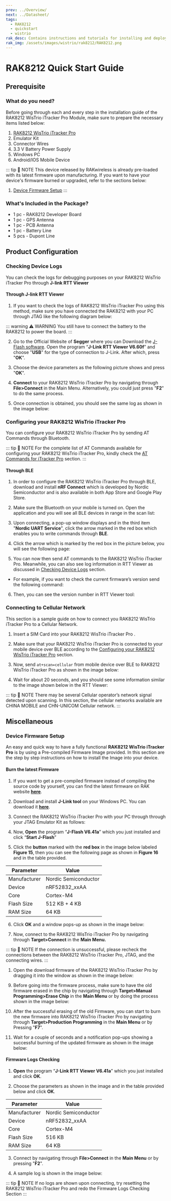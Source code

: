 ```yaml
---
prev: ../Overview/
next: ../Datasheet/
tags:
  - RAK8212
  - quickstart
  - wistrio
rak_desc: Contains instructions and tutorials for installing and deploying your RAK8212 WisTrio iTracker Pro. Instructions are written in a detailed and step-by-step manner for an easier experience in setting up your device.
rak_img: /assets/images/wistrio/rak8212/RAK8212.png
---
```


# RAK8212 Quick Start Guide

## Prerequisite



### What do you need?

Before going through each and every step in the installation guide of the RAK8212 WisTrio iTracker Pro Module, make sure to prepare the necessary items listed below:

1. [RAK8212 WisTrio iTracker Pro](https://store.rakwireless.com/products/rak8212-itracker-pro?utm_source=RAK8212iTrackerPro&utm_medium=Document&utm_campaign=BuyFromStore)
2. Emulator Kit
3. Connector Wires
4. 3.3&nbsp;V Battery Power Supply
5. Windows PC
6. Android/IOS Mobile Device

::: tip 📝 NOTE
This device released by RAKwireless is already pre-loaded with its latest firmware upon manufacturing. If you want to have your device's firmware burned or upgraded, refer to the sections below:

1. [Device Firmware Setup](/Product-Categories/WisTrio/RAK8212/Quickstart/#device-firmware-setup)
   :::

### What's Included in the Package?

- 1 pc - RAK8212 Developer Board
- 1 pc - GPS Antenna
- 1 pc - PCB Antenna
- 1 pc - Battery Line
- 5 pcs - Dupont Line

## Product Configuration

### Checking Device Logs

You can check the logs for debugging purposes on your RAK8212 WisTrio iTracker Pro through **J-link RTT Viewer**

#### Through J-link RTT Viewer

1. If you want to check the logs of RAK8212 WisTrio iTracker Pro using this method, make sure you have connected the RAK8212 with your PC through JTAG like the following diagram below:

::: warning ⚠️ WARNING
You still have to connect the battery to the RAK8212 to power the board.
:::

2. Go to the Official Website of **Segger** where you can Download the [J-Flash software](https://www.segger.com/products/debug-probes/j-link/tools/j-flash/about-j-flash/). Open the program “**J-Link RTT Viewer V6.60f**” and choose "**USB**" for the type of connection to J-Link. After which, press "**OK**".

<rk-img
  src="/assets/images/wistrio/rak8212/quickstart/checking-device-logs/yqqi3jf24gullejjki9f.png"
  width="100%"
  caption="J-Link RTT Viewer"
/>

3. Choose the device parameters as the following picture shows and press "**OK**".

<rk-img
  src="/assets/images/wistrio/rak8212/quickstart/checking-device-logs/d7dgg4r2dc86tjawkqzw.png"
  width="80%"
  caption="J-Link RTT Viewer Connection Parameters"
/>

4. **Connect** to your RAK8212 WisTrio iTracker Pro by navigating through **File>Connect** in the Main Menu. Alternatively, you could just press "**F2**" to do the same process.

<rk-img
  src="/assets/images/wistrio/rak8212/quickstart/checking-device-logs/iqb42ghnf0wancwytkfu.png"
  width="100%"
  caption="Connecting to J-Link"
/>

5. Once connection is obtained, you should see the same log as shown in the image below:

<rk-img
  src="/assets/images/wistrio/rak8212/quickstart/checking-device-logs/na9nw4tqriblnxmutxcc.png"
  width="80%"
  caption="Log Checking through J-Link RTT Viewer"
/>

### Configuring your RAK8212 WisTrio iTracker Pro

You can configure your RAK8212 WisTrio iTracker Pro by sending AT Commands through Bluetooth.

::: tip 📝 NOTE
For the complete list of AT Commands available for configuring your RAK8212 WisTrio iTracker Pro, kindly check the [AT Commands for iTracker Pro](../AT-Command-Manual/) section.
:::

#### Through BLE

1. In order to configure the RAK8212 WisTrio iTracker Pro through BLE, download and install **nRF Connect** which is developed by Nordic Semiconductor and is also available in both App Store and Google Play Store.

<rk-img
  src="/assets/images/wistrio/rak8212/quickstart/configuring-your-rak8212/cp0at8rhrvymleq7yuqv.jpg"
  width="80%"
  caption="nRF Connect App in Android and IOS"
/>

2. Make sure the Bluetooth on your mobile is turned on. Open the application and you will see all BLE devices in range in the scan list:

<rk-img
  src="/assets/images/wistrio/rak8212/quickstart/configuring-your-rak8212/nub2thufpqgy6jyuxou1.jpg"
  width="40%"
  caption="nRF Master Control Panel (BLE) device connecting"
/>

3. Upon connecting, a pop-up window displays and in the third item "**Nordic UART Service**", click the arrow marked in the red box which enables you to write commands through **BLE**.

<rk-img
  src="/assets/images/wistrio/rak8212/quickstart/configuring-your-rak8212/piminlwoxlxa2lcyzjpx.jpg"
  width="80%"
  caption="AT+command sending through BLE"
/>

4. Click the arrow which is marked by the red box in the picture below, you will see the following page:

<rk-img
  src="/assets/images/wistrio/rak8212/quickstart/configuring-your-rak8212/xfvjlkpzlwvftkgsoaku.jpg"
  width="40%"
  caption="Nordic UART Service RX Characteristics"
/>

5. You can now then send AT commands to the RAK8212 WisTrio iTracker Pro. Meanwhile, you can also see log information in RTT Viewer as discussed in [Checking Device Logs](/Product-Categories/WisTrio/RAK8212/Quickstart/#checking-device-logs) section.

- For example, if you want to check the current firmware’s version send the following command:

<rk-img
  src="/assets/images/wistrio/rak8212/quickstart/configuring-your-rak8212/pygfdyws2p5zb5zsrtva.jpg"
  width="80%"
  caption="AT+command for RAK8212 Firmware Version"
/>

6. Then, you can see the version number in RTT Viewer tool:

<rk-img
  src="/assets/images/wistrio/rak8212/quickstart/configuring-your-rak8212/ckpxkecc1jucumdjglfm.png"
  width="80%"
  caption="RAK8212 Firmware Version in RTT Viewer Tool"
/>

### Connecting to Cellular Network

This section is a sample guide on how to connect you RAK8212 WisTrio iTracker Pro to a Cellular Network.

1. Insert a SIM Card into your RAK8212 WisTrio iTracker Pro .

2. Make sure that your RAK8212 WisTrio iTracker Pro is connected to your mobile device over BLE according to the [Configuring your RAK8212 WisTrio iTracker Pro](/Product-Categories/WisTrio/RAK8212/Quickstart/#configuring-your-rak8212-itracker-pro) section.

3. Now, send `at+scan=cellular` from mobile device over BLE to RAK8212 WisTrio iTracker Pro as shown in the image below:

<rk-img
  src="/assets/images/wistrio/rak8212/quickstart/connecting-to-cellular-network/kzxbfaxur2zen98rb4c2.jpg"
  width="40%"
  caption="AT+command for scanning Cellular Network"
/>

4. Wait for about 20 seconds, and you should see some information similar to the image shown below in the RTT Viewer:

<rk-img
  src="/assets/images/wistrio/rak8212/quickstart/connecting-to-cellular-network/izdlr0fc2sywzr9zvlja.jpg"
  width="80%"
  caption="Cellular Network Scan in RTT Viewer"
/>

::: tip 📝 NOTE
There may be several Cellular operator’s network signal detected upon scanning. In this section, the cellular networks available are CHINA MOBILE and CHN-UNICOM Cellular network.
:::

## Miscellaneous

### Device Firmware Setup

An easy and quick way to have a fully functional **RAK8212 WisTrio iTracker Pro** is by using a Pre-compiled Firmware Image provided. In this section are the step by step instructions on how to install the Image into your device.

#### Burn the latest Firmware

1. If you want to get a pre-compiled firmware instead of compiling the source code by
yourself, you can find the latest firmware on RAK website **[here](https://downloads.rakwireless.com/en/Cellular/RAK8212/Firmware/)**.

2. Download and install **J-Link tool** on your Windows PC. You can download it **[here](https://downloads.rakwireless.com/en/Cellular/RAK8212/Tool/)**.

3. Connect the RAK8212 WisTrio iTracker Pro with your PC through through your JTAG Emulator Kit as follows:

<rk-img
  src="/assets/images/wistrio/rak8212/quickstart/device-firmware-setup/e85ljqeubbgacmtfqm6e.jpg"
  width="50%"
  caption="RAK8212 to Windows PC connection thru JTag Emulator Kit"
/>

4. Now, **Open** the program “**J-Flash V6.41a**” which you just installed and click “**Start J-Flash**”

<rk-img
  src="/assets/images/wistrio/rak8212/quickstart/device-firmware-setup/pfxc6gdoyv8djlndcfgt.jpg"
  width="100%"
  caption="J-Flash Start Connection"
/>

5. Click the **button** marked with the **red box** in the image below labeled **Figure 15**, then you can see the
following page as shown in **Figure 16** and in the table provided.

<rk-img
  src="/assets/images/wistrio/rak8212/quickstart/device-firmware-setup/ewkidffcazavmmscfdta.jpg"
  width="100%"
  caption="J-Flash Target Device Choosing"
/>

<rk-img
  src="/assets/images/wistrio/rak8212/quickstart/device-firmware-setup/ydqhs7betd9x9vty0bwf.jpg"
  width="100%"
  caption="J-Flash Target Device Parameter"
/>

| **Parameter** | **Value**            |
| ------------- | -------------------- |
| Manufacturer  | Nordic Semiconductor |
| Device        | nRF52832_xxAA        |
| Core          | Cortex-M4            |
| Flash Size    | 512 KB + 4 KB        |
| RAM Size      | 64 KB                |

6. Click **OK** and a window pops-up as shown in the image below:

<rk-img
  src="/assets/images/wistrio/rak8212/quickstart/device-firmware-setup/rrdddufy1ykhtnoz85fm.jpg"
  width="100%"
  caption="J-Flash Target Device Parameter Selection Window"
/>

7. Now, connect to the RAK8212 WisTrio iTracker Pro by navigating through **Target>Connect** in the **Main Menu.**

<rk-img
  src="/assets/images/wistrio/rak8212/quickstart/device-firmware-setup/dh4mpqr9z45vcqlpb9xh.jpg"
  width="100%"
  caption="Connecting to the RAK8212 WisTrio iTracker Pro"
/>

::: tip 📝 NOTE
If the connection is unsuccessful, please recheck the connections between the RAK8212 WisTrio iTracker Pro, JTAG, and the connecting wires.
:::

1. Open the download firmware of the RAK8212 WisTrio iTracker Pro by dragging it into the window as shown in the image below:

<rk-img
  src="/assets/images/wistrio/rak8212/quickstart/device-firmware-setup/jrtcho26jvqd43gceelw.jpg"
  width="100%"
  caption="RAK8212 Firmware Opening"
/>

9. Before going into the firmware process, make sure to have the old firmware erased in the chip by navigating through **Target>Manual Programming>Erase Chip** in the **Main Menu** or by doing the process shown in the image below:

<rk-img
  src="/assets/images/wistrio/rak8212/quickstart/device-firmware-setup/nqtp5abjixx7ejfvlu21.jpg"
  width="100%"
  caption="RAK8212 Old Firmware Data Erasing"
/>

10. After the successful erasing of the old Firmware, you can start to burn the new firmware into RAK8212 WisTrio iTracker Pro by navigating through **Target>Production Programming** in the **Main Menu** or by Pressing "**F7**".

11. Wait for a couple of seconds and a notification pop-ups showing a successful burning of the updated firmware as shown in the image below:

<rk-img
  src="/assets/images/wistrio/rak8212/quickstart/device-firmware-setup/eqagc4qeasa4xvpbypx9.jpg"
  width="100%"
  caption="RAK8212 Firmware Burning Successful"
/>

#### Firmware Logs Checking

1. **Open** the program “**J-Link
RTT Viewer V6.41a**” which you just installed and click **OK**.

2. Choose the parameters as shown in the image and in the table provided below and click **OK**.

<rk-img
  src="/assets/images/wistrio/rak8212/quickstart/device-firmware-setup/dquesjm84olj0q61vidc.jpg"
  width="100%"
  caption="Firmware Log Checking Parameters"
/>

| **Parameter** | **Value**            |
| ------------- | -------------------- |
| Manufacturer  | Nordic Semiconductor |
| Device        | nRF52832_xxAA        |
| Core          | Cortex-M4            |
| Flash Size    | 516 KB               |
| RAM Size      | 64 KB                |

3. Connect by navigating through **File>Connect** in the **Main Menu** or by pressing "**F2**".

4. A sample log is shown in the image below:

<rk-img
  src="/assets/images/wistrio/rak8212/quickstart/device-firmware-setup/n72yss9n4olrt2sqb1tv.jpg"
  width="100%"
  caption="Firmware Log Sample"
/>

::: tip 📝 NOTE
If no logs are shown upon connecting, try resetting the RAK8212 WisTrio iTracker Pro and redo the Firmware Logs Checking Section
:::